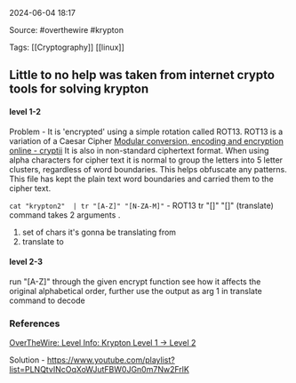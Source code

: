 
2024-06-04 18:17

Source: #overthewire #krypton

Tags: [[Cryptography]] [[linux]]

## Little to no help was taken from internet crypto tools for solving krypton 

#### level 1-2

Problem - It is 'encrypted' using a simple rotation called ROT13. ROT13 is a variation of a Caesar Cipher [Modular conversion, encoding and encryption online - cryptii](https://cryptii.com/)
It is also in non-standard ciphertext format.  When using alpha characters for cipher text it is normal to group the letters into 5 letter clusters, regardless of word boundaries.  This helps obfuscate any patterns. This file has kept the plain text word boundaries and carried them to the cipher text.

`cat "krypton2"  | tr "[A-Z]" "[N-ZA-M]"` - ROT13
tr "[]"  "[]" (translate) command takes 2 arguments . 
1. set of chars it's gonna be translating from 
2. translate to 

#### level 2-3

run "[A-Z]" through the given encrypt function see how it affects the original alphabetical order, further use the output as arg 1 in translate command to decode 
### References

[OverTheWire: Level Info: Krypton Level 1 → Level 2](https://overthewire.org/wargames/krypton/krypton1.html)

Solution - 
https://www.youtube.com/playlist?list=PLNQtvINcOqXoWJutFBW0JGn0m7Nw2FrlK